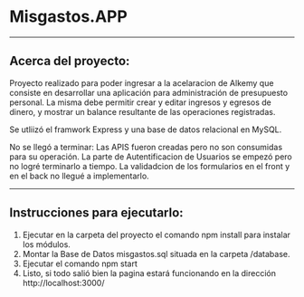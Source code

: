# Misgastos.APP

-------------------------------------------------------
## Acerca del proyecto:

Proyecto realizado para poder ingresar a la acelaracion de Alkemy que consiste en desarrollar una aplicación para administración de presupuesto personal. La misma debe
permitir crear y editar ingresos y egresos de dinero, y mostrar un balance resultante de las
operaciones registradas.

Se utliizó el framwork Express y una base de datos relacional en MySQL.

No se llegó a terminar:
Las APIS fueron creadas pero no son consumidas para su operación.
La parte de Autentificacion de Usuarios se empezó pero no logré terminarlo a tiempo. 
La validadcion de los formularios en el front y en el back no llegué a implementarlo. 

-------------------------------------------------------
## Instrucciones para ejecutarlo:

1. Ejecutar en la carpeta del proyecto el comando npm install para instalar los módulos.
2. Montar la Base de Datos misgastos.sql situada en la carpeta /database.
3. Ejecutar el comando npm start
4. Listo, si todo salió bien la pagina estará funcionando en la dirección http://localhost:3000/
